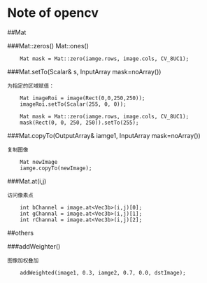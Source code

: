 Note of opencv
===

##Mat


###Mat::zeros()  Mat::ones()

        Mat mask = Mat::zero(iamge.rows, image.cols, CV_8UC1);


###Mat.setTo(Scalar& s, InputArray mask=noArray())

    为指定的区域赋值：

        Mat imageRoi = image(Rect(0,0,250,250));
        imageRoi.setTo(Scalar(255, 0, 0));

        Mat mask = Mat::zero(iamge.rows, image.cols, CV_8UC1);
        mask(Rect(0, 0, 250, 250)).setTo(255);


###Mat.copyTo(OutputArray& iamge1, InputArray mask=noArray())

    复制图像

        Mat newImage
        iamge.copyTo(newImage);


###Mat.at<Vec3b>(i,j)

    访问像素点

        int bChannel = image.at<Vec3b>(i,j)[0];
        int gChannal = image.at<Vec3b>(i,j)[1];
        int rChannal = image.at<Vec3b>(i,j)[2];


##others


###addWeighter()

    图像加权叠加

        addWeighted(image1, 0.3, iamge2, 0.7, 0.0, dstImage);